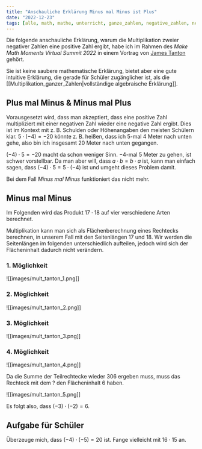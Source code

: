 ```yaml
---
title: "Anschauliche Erklärung Minus mal Minus ist Plus"
date: "2022-12-23"
tags: [alle, math, mathe, unterricht, ganze_zahlen, negative_zahlen, negative_numbers, minus, plus, rechteck, rectangle, flächeninhalt, area, james_tanton]
---
```


Die folgende anschauliche Erklärung, warum die Multiplikation zweier negativer Zahlen eine positive Zahl ergibt, habe ich im Rahmen des *Make Math Moments Virtual Summit 2022* in einem Vortrag von [James Tanton](https://www.jamestanton.com) gehört.

Sie ist keine saubere mathematische Erklärung, bietet aber eine gute intuitive Erklärung, die gerade für Schüler zugänglicher ist, als die [[Multiplikation_ganzer_Zahlen|vollständige algebraische Erklärung]]. 

## Plus mal Minus & Minus mal Plus
Vorausgesetzt wird, dass man akzeptiert, dass eine positive Zahl multipliziert mit einer negativen Zahl wieder eine negative Zahl ergibt. Dies ist im Kontext mit z. B. Schulden oder Höhenangaben den meisten Schülern klar. $5 \cdot (-4)=-20$ könnte z. B. heißen, dass ich $5$-mal $4$ Meter nach unten gehe, also bin ich insgesamt $20$ Meter nach unten gegangen.

$(-4) \cdot 5 = -20$ macht da schon weniger Sinn. $-4$-mal $5$ Meter zu gehen, ist schwer vorstellbar. Da man aber will, dass $a \cdot b = b \cdot a$ ist, kann man einfach sagen, dass $(-4) \cdot 5 = 5 \cdot (-4)$ ist und umgeht dieses Problem damit.

Bei dem Fall *Minus mal Minus* funktioniert das nicht mehr.

## Minus mal Minus

Im Folgenden wird das Produkt $17 \cdot 18$ auf vier verschiedene Arten berechnet. 

Multiplikation kann man sich als Flächenberechnung eines Rechtecks berechnen, in unserem Fall mit den Seitenlängen $17$ und $18$. Wir werden die Seitenlängen im folgenden unterschiedlich aufteilen, jedoch wird sich der Flächeninhalt dadurch nicht verändern.

### 1. Möglichkeit

![[images/mult_tanton_1.png]]

### 2. Möglichkeit

![[images/mult_tanton_2.png]]

### 3. Möglichkeit

![[images/mult_tanton_3.png]]

### 4. Möglichkeit

![[images/mult_tanton_4.png]]

Da die Summe der Teilrechtecke wieder $306$ ergeben muss, muss das Rechteck mit dem $?$ den Flächeninhalt $6$ haben.

![[images/mult_tanton_5.png]] 

Es folgt also, dass $(-3) \cdot (-2) = 6$.

## Aufgabe für Schüler

Überzeuge mich, dass $(-4)\cdot (-5)=20$ ist. Fange vielleicht mit $16 \cdot 15$ an. 
